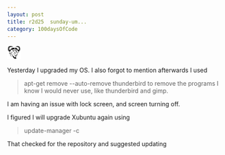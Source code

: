 ```yaml
---
layout: post
title: r2d25  sunday-um...
category: 100daysOfCode
---
```


![GNU/Linux](../images/icon-gnu.ico)

Yesterday I upgraded my OS.
I also forgot to mention afterwards I used 
> apt-get remove --auto-remove thunderbird
to remove the programs I know I would never use, like thunderbird and gimp.

I am having an issue with lock screen, and screen turning off.

I figured I will upgrade Xubuntu again using
> update-manager -c

That checked for the repository and suggested updating